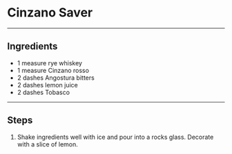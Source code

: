 # Cinzano Saver

---

## Ingredients

* 1 measure rye whiskey
* 1 measure Cinzano rosso
* 2 dashes Angostura bitters
* 2 dashes lemon juice
* 2 dashes Tobasco

---

## Steps

1.  Shake ingredients well with ice and pour into a rocks glass. Decorate with a slice of lemon.